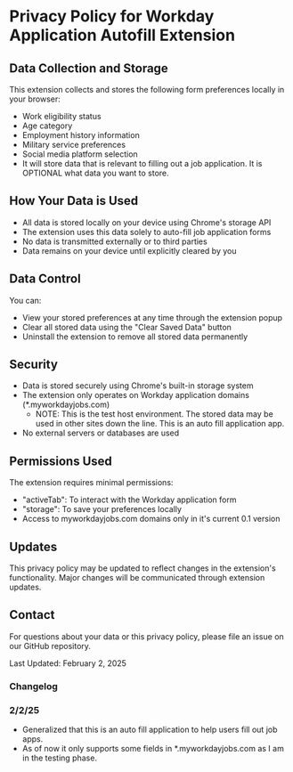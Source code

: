 # Privacy Policy for Workday Application Autofill Extension

## Data Collection and Storage
This extension collects and stores the following form preferences locally in your browser:
- Work eligibility status
- Age category
- Employment history information  
- Military service preferences
- Social media platform selection
- It will store data that is relevant to filling out a job application. It is OPTIONAL what data you want to store.

## How Your Data is Used
- All data is stored locally on your device using Chrome's storage API
- The extension uses this data solely to auto-fill job application forms
- No data is transmitted externally or to third parties
- Data remains on your device until explicitly cleared by you

## Data Control
You can:
- View your stored preferences at any time through the extension popup
- Clear all stored data using the "Clear Saved Data" button 
- Uninstall the extension to remove all stored data permanently

## Security
- Data is stored securely using Chrome's built-in storage system
- The extension only operates on Workday application domains (*.myworkdayjobs.com)
  - NOTE: This is the test host environment. The stored data may be used in other sites down the line. This is an auto fill application app.
- No external servers or databases are used

## Permissions Used
The extension requires minimal permissions:
- "activeTab": To interact with the Workday application form
- "storage": To save your preferences locally
- Access to myworkdayjobs.com domains only in it's current 0.1 version

## Updates
This privacy policy may be updated to reflect changes in the extension's functionality. Major changes will be communicated through extension updates.

## Contact
For questions about your data or this privacy policy, please file an issue on our GitHub repository.



Last Updated: February 2, 2025

### Changelog

### 2/2/25
- Generalized that this is an auto fill application to help users fill out job apps.
- As of now it only supports some fields in *.myworkdayjobs.com as I am in the testing phase.

